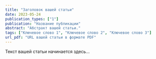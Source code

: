 ```yaml
---
title: "Заголовок вашей статьи"
date: 2023-05-24
publication_types: ["1"]
publication: "Название публикации"
abstract: "Абстракт вашей статьи."
tags: ["Ключевое слово 1", "Ключевое слово 2", "Ключевое слово 3"]
url_pdf: "URL вашей статьи в формате PDF"
---
```


Текст вашей статьи начинается здесь...
